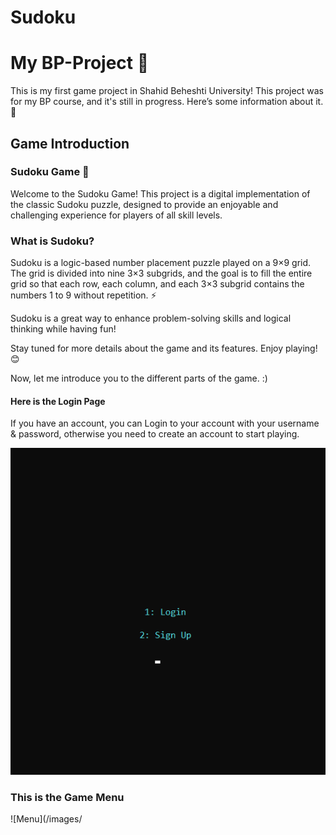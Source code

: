 # Sudoku
# My BP-Project 👾
This is my first game project in Shahid Beheshti University!
This project was for my BP course, and it's still in progress. Here’s some information about it.🍃

## Game Introduction
### Sudoku Game 🎲

Welcome to the Sudoku Game! This project is a digital implementation of the classic Sudoku puzzle, designed to provide an enjoyable and challenging experience for players of all skill levels.

### What is Sudoku?  
Sudoku is a logic-based number placement puzzle played on a 9×9 grid. The grid is divided into nine 3×3 subgrids, and the goal is to fill the entire grid so that each row, each column, and each 3×3 subgrid contains the numbers 1 to 9 without repetition. ⚡

Sudoku is a great way to enhance problem-solving skills and logical thinking while having fun!

Stay tuned for more details about the game and its features. Enjoy playing! 😊  



Now, let me introduce you to the different parts of the game. :)

#### Here is the Login Page
If you have an account, you can Login to your account with your username & password, otherwise you need to create an account to start playing.


![Login](/images/loginpage.png)

### This is the Game Menu


![Menu](/images/
